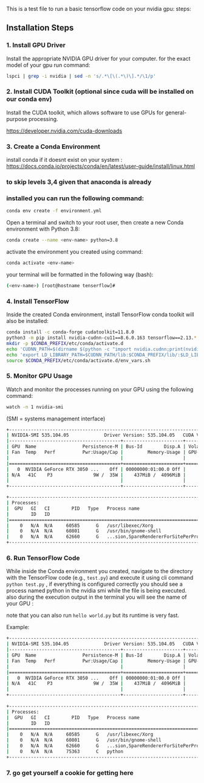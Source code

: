 This is a test file to run a basic tensorflow code on your nvidia gpu:
steps: 


## Installation Steps

### 1. Install GPU Driver

Install the appropriate NVIDIA GPU driver for your computer.
for the exact model of your gpu run command:

```bash
lspci | grep -i nvidia | sed -n 's/.*\[\(.*\)\].*/\1/p'
```


### 2. Install CUDA Toolkit (optional since cuda will be installed on our conda env)

Install the CUDA toolkit, which allows software to use GPUs for general-purpose processing.

https://developer.nvidia.com/cuda-downloads

### 3. Create a Conda Environment


install conda if it doesnt exist on your system :
https://docs.conda.io/projects/conda/en/latest/user-guide/install/linux.html


  ### <note> to skip levels 3,4 given that anaconda is already 
  ### installed you can run the following command:
  ```bash
  conda env create -f environment.yml
  ```  

Open a terminal and switch to your root user, then create a new Conda environment with Python 3.8: 

```bash
conda create --name <env-name> python=3.8
```

activate the environment you created using command: 

```bash
conda activate <env-name>
```
 your terminal will be formatted in the following way (bash):

 ```bash
 (<env-name>) [root@hostname tenserflow]#
 ```
### 4. Install TensorFlow

Inside the created Conda environment, install TensorFlow conda toolkit will also be installed:
```bash
conda install -c conda-forge cudatoolkit=11.8.0
python3 -m pip install nvidia-cudnn-cu11==8.6.0.163 tensorflow==2.13.*
mkdir -p $CONDA_PREFIX/etc/conda/activate.d
echo 'CUDNN_PATH=$(dirname $(python -c "import nvidia.cudnn;print(nvidia.cudnn.file)"))' >> $CONDA_PREFIX/etc/conda/activate.d/env_vars.sh
echo 'export LD_LIBRARY_PATH=$CUDNN_PATH/lib:$CONDA_PREFIX/lib/:$LD_LIBRARY_PATH' >> $CONDA_PREFIX/etc/conda/activate.d/env_vars.sh
source $CONDA_PREFIX/etc/conda/activate.d/env_vars.sh
```
### 5. Monitor GPU Usage

Watch and monitor the processes running on your GPU using the following command:

```bash
watch -n 1 nvidia-smi  
```
(SMI = systems management interface)


```bash
+---------------------------------------------------------------------------------------+
| NVIDIA-SMI 535.104.05             Driver Version: 535.104.05   CUDA Version: 12.2     |
|-----------------------------------------+----------------------+----------------------+
| GPU  Name                 Persistence-M | Bus-Id        Disp.A | Volatile Uncorr. ECC |
| Fan  Temp   Perf          Pwr:Usage/Cap |         Memory-Usage | GPU-Util  Compute M. |
|                                         |                      |               MIG M. |
|=========================================+======================+======================|
|   0  NVIDIA GeForce RTX 3050 ...    Off | 00000000:01:00.0 Off |                  N/A |
| N/A   41C    P3               9W /  35W |    437MiB /  4096MiB |     14%      Default |
|                                         |                      |                  N/A |
+-----------------------------------------+----------------------+----------------------+

+---------------------------------------------------------------------------------------+
| Processes:                                                                            |
|  GPU   GI   CI        PID   Type   Process name                            GPU Memory |
|        ID   ID                                                             Usage      |
|=======================================================================================|
|    0   N/A  N/A     60585      G   /usr/libexec/Xorg                           337MiB |
|    0   N/A  N/A     60801      G   /usr/bin/gnome-shell                         49MiB |
|    0   N/A  N/A     62660      G   ...sion,SpareRendererForSitePerProcess       43MiB |
+---------------------------------------------------------------------------------------+
```



### 6. Run TensorFlow Code

While inside the Conda environment you created, navigate to the directory with the TensorFlow code (e.g., `test.py`) and execute it
using cli command `python test.py` , if everything is configured correctly you should see a process named python in the nvidia smi  while the file is being executed. also during the execution output in the terminal you will see the name of your GPU  :

note that you can also run `hello world.py` but its runtime is very fast.

Example:
```bash
+---------------------------------------------------------------------------------------+
| NVIDIA-SMI 535.104.05             Driver Version: 535.104.05   CUDA Version: 12.2     |
|-----------------------------------------+----------------------+----------------------+
| GPU  Name                 Persistence-M | Bus-Id        Disp.A | Volatile Uncorr. ECC |
| Fan  Temp   Perf          Pwr:Usage/Cap |         Memory-Usage | GPU-Util  Compute M. |
|                                         |                      |               MIG M. |
|=========================================+======================+======================|
|   0  NVIDIA GeForce RTX 3050 ...    Off | 00000000:01:00.0 Off |                  N/A |
| N/A   41C    P3               9W /  35W |    437MiB /  4096MiB |     14%      Default |
|                                         |                      |                  N/A |
+-----------------------------------------+----------------------+----------------------+
                                                                                         
+---------------------------------------------------------------------------------------+
| Processes:                                                                            |
|  GPU   GI   CI        PID   Type   Process name                            GPU Memory |
|        ID   ID                                                             Usage      |
|=======================================================================================|
|    0   N/A  N/A     60585      G   /usr/libexec/Xorg                           337MiB |
|    0   N/A  N/A     60801      G   /usr/bin/gnome-shell                         49MiB |
|    0   N/A  N/A     62660      G   ...sion,SpareRendererForSitePerProcess       43MiB |
|    0   N/A  N/A     75363      C   python                                     1932MiB | (Successful execution)
+---------------------------------------------------------------------------------------+
```
### 7. go get yourself a cookie for getting here 
